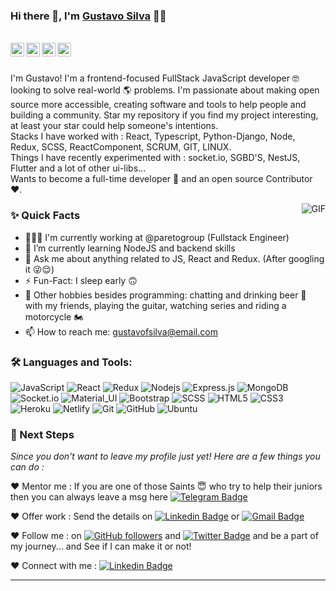 ### Hi there 👋, I'm [Gustavo Silva](https://github.com/gustavosilvaf) 👨‍💻

<br/>

<a href="https://www.linkedin.com/in/gustavosilvaf/">
  <img align="left" alt="Gustavo Silva | Linkedin" width="22px" src="https://cdn.jsdelivr.net/npm/simple-icons@v3/icons/linkedin.svg" />
</a>

<a href="https://t.me/gustavosilvaf">
  <img align="left" alt="Gustavo Silva | Telegram" width="22px" src="https://cdn.jsdelivr.net/npm/simple-icons@v3/icons/telegram.svg" />
</a>

<a href="https://twitter.com/gustavosilvafh">
  <img align="left" alt="Gustavo Silva | Twitter" width="22px" src="https://cdn.jsdelivr.net/npm/simple-icons@v3/icons/twitter.svg" />
</a>

<a href="mailto:gustavofsilva@email.com">
  <img align="left" alt="GustavoSilva | Email" width="22px" src="https://cdn.jsdelivr.net/npm/simple-icons@v3/icons/gmail.svg" />
</a>


<br />
<br/>

<p>
I'm Gustavo! I'm a frontend-focused FullStack JavaScript developer 🤓 looking to solve real-world 🌎 problems. I'm passionate about making open source more accessible, creating software and tools to help people and building a community. Star my repository if you find my project interesting, at least your star could help someone's intentions.
<br/>
Stacks I have worked with : React, Typescript, Python-Django, Node, Redux, SCSS, ReactComponent, SCRUM, GIT, LINUX.
<br/>  
Things I have recently experimented with : socket.io, SGBD'S, NestJS, Flutter and a lot of other ui-libs...
<br/>
Wants to become a full-time developer 💸 and an open source Contributor ❤️.
</p>

  <img align="right" alt="GIF" src="https://media.giphy.com/media/MC6eSuC3yypCU/giphy.gif" />
  
### ✨ Quick Facts

- 👨🏽‍💻 I'm currently working at @paretogroup (Fullstack Engineer)
- 🌱 I’m currently learning NodeJS and backend skills
- 💬 Ask me about anything related to JS, React and Redux. (After googling it 😜😌)
- ⚡️ Fun-Fact: I sleep early 🙃
- 🎿 Other hobbies besides programming: chatting and drinking beer 🍻 with my friends, playing the guitar, watching series and riding a motorcycle 🏍️
- 📫 How to reach me: gustavofsilva@email.com

### 🛠️ Languages and Tools:

![JavaScript](https://img.shields.io/badge/-JavaScript-black?style=flat-square&logo=javascript)
![React](https://img.shields.io/badge/-React-black?style=flat-square&logo=react)
![Redux](https://img.shields.io/badge/-Redux-black?style=flat-square&logo=Redux)
![Nodejs](https://img.shields.io/badge/-Nodejs-black?style=flat-square&logo=Node.js)
![Express.js](https://img.shields.io/badge/-Express-black?style=flat-square&logo=expressjs)
![MongoDB](https://img.shields.io/badge/-MongoDB-black?style=flat-square&logo=mongodb)
![Socket.io](https://img.shields.io/badge/-Socket-black?style=flat-square&logo=socket.io)
![Material_UI](https://img.shields.io/badge/-Material_UI-black?style=flat-square&logo=material-ui)
![Bootstrap](https://img.shields.io/badge/-Bootstrap-black?style=flat-square&logo=bootstrap)
![SCSS](https://img.shields.io/badge/-SCSS-black?style=flat-square&logo=SASS)
![HTML5](https://img.shields.io/badge/-HTML5-black?style=flat-square&logo=html5&logoColor=white)
![CSS3](https://img.shields.io/badge/-CSS3-black?style=flat-square&logo=css3)
![Heroku](https://img.shields.io/badge/-Heroku-black?style=flat-square&logo=heroku)
![Netlify](https://img.shields.io/badge/-Netlify-black?style=flat-square&logo=netlify)
![Git](https://img.shields.io/badge/-Git-black?style=flat-square&logo=git)
![GitHub](https://img.shields.io/badge/-GitHub-black?style=flat-square&logo=github)
![Ubuntu](https://img.shields.io/badge/-Ubuntu-black?style=flat-square&logo=ubuntu)


### 👣 Next Steps

_Since you don't want to leave my profile just yet! Here are a few things you can do :_

❤️ Mentor me : If you are one of those Saints 😇 who try to help their juniors then you can always leave a msg here [![Telegram Badge](https://img.shields.io/badge/-Gustavo_Silva-2399ff?style=flat-square&logo=Telegram&logoColor=white&link=https://t.me/gustavosilvaf/)](https://t.me/gustavosilvafh)

❤️ Offer work : Send the details on [![Linkedin Badge](https://img.shields.io/badge/-Gustavo_Silva-blue?style=flat-square&logo=Linkedin&logoColor=white&link=https://www.linkedin.com/in/gustavosilvaf/)](https://www.linkedin.com/in/gustavosilvaf/)
or [![Gmail Badge](https://img.shields.io/badge/-gustavofsilva@email.com-c14438?style=flat-square&logo=Gmail&logoColor=white&link=mailto:gustavofsilva@email.com)](mailto:gustavofsilva@email.com)

❤️ Follow me : on [![GitHub followers](https://img.shields.io/github/followers/gustavosilvaf?label=Follow&style=social)](https://github.com/gustavosilvaf/?tab=follow) and [![Twitter Badge](https://img.shields.io/badge/-@gustavosilvafh-1ca0f1?style=flat-square&labelColor=1ca0f1&logo=twitter&logoColor=white&link=https://twitter.com/gustavosilvafh)](https://twitter.com/gustavosilvafh)
and be a part of my journey... and See if I can make it or not!

❤️ Connect with me : [![Linkedin Badge](https://img.shields.io/badge/-Gustavo_Silva-blue?style=flat-square&logo=Linkedin&logoColor=white&link=https://www.linkedin.com/in/gustavosilvaf/)](https://www.linkedin.com/in/gustavosilvaf/)

<hr/>
